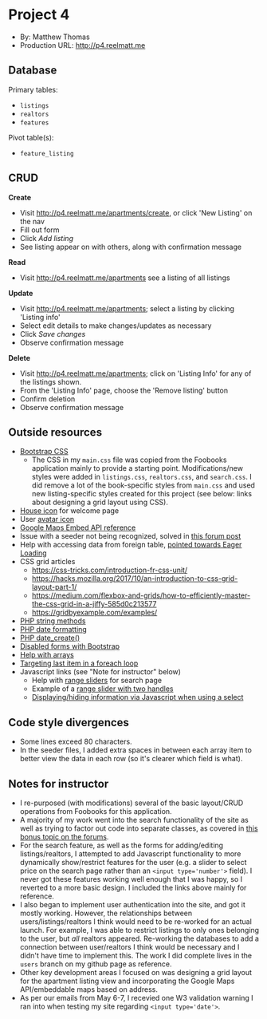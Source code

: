 # Project 4
+ By: Matthew Thomas
+ Production URL: <http://p4.reelmatt.me>

## Database

Primary tables:
  + `listings`
  + `realtors`
  + `features`
  
Pivot table(s):
  + `feature_listing`


## CRUD

__Create__
  + Visit <http://p4.reelmatt.me/apartments/create>, or click 'New Listing' on the nav
  + Fill out form
  + Click *Add listing*
  + See listing appear on with others, along with confirmation message
  
__Read__
  + Visit <http://p4.reelmatt.me/apartments> see a listing of all listings
  
__Update__
  + Visit <http://p4.reelmatt.me/apartments>; select a listing by clicking 'Listing info'
  + Select edit details to make changes/updates as necessary
  + Click *Save changes*
  + Observe confirmation message
  
__Delete__
  + Visit <http://p4.reelmatt.me/apartments>; click on 'Listing Info' for any of the
    listings shown.
  + From the 'Listing Info' page, choose the 'Remove listing' button
  + Confirm deletion
  + Observe confirmation message

## Outside resources
  + [Bootstrap CSS](http://getbootstrap.com)
    + The CSS in my `main.css` file was copied from the Foobooks application mainly to provide a starting
    point. Modifications/new styles were added in `listings.css`, `realtors.css`, and `search.css`. I did
    remove a lot of the book-specific styles from `main.css` and used new listing-specific styles
    created for this project (see below: links about designing a grid layout using CSS).
  + [House icon](http://www.iconarchive.com/show/small-n-flat-icons-by-paomedia/house-icon.html) for welcome page
  + User [avatar icon](https://pixabay.com/en/blank-profile-picture-mystery-man-973460/)
  + [Google Maps Embed API reference](https://developers.google.com/maps/documentation/embed/guide#forming_the_url)
  + Issue with a seeder not being recognized, solved in [this forum post](https://stackoverflow.com/questions/26143315/laravel-5-artisan-seed-reflectionexception-class-songstableseeder-does-not-e)
  + Help with accessing data from foreign table, [pointed towards Eager Loading](https://laracasts.com/discuss/channels/laravel/how-to-obtain-data-from-another-table-using-foreign-key-in-view?page=1)
  + CSS grid articles
    + <https://css-tricks.com/introduction-fr-css-unit/>
    + <https://hacks.mozilla.org/2017/10/an-introduction-to-css-grid-layout-part-1/>
    + <https://medium.com/flexbox-and-grids/how-to-efficiently-master-the-css-grid-in-a-jiffy-585d0c213577>
    + <https://gridbyexample.com/examples/>
  + [PHP string methods](https://www.w3schools.com/php/php_ref_string.asp)
  + [PHP date formatting](https://secure.php.net/manual/en/function.date.php)
  + [PHP date_create()](https://www.w3schools.com/php/func_date_date_format.asp)
  + [Disabled forms with Bootstrap](https://getbootstrap.com/docs/4.0/components/forms/#disabled-forms)
  + [Help with arrays](http://php.net/manual/en/function.array-push.php)
  + [Targeting last item in a foreach loop](https://dev-notes.eu/2016/09/target-the-last-item-in-a-php-foreach-loop/)
  + Javascript links (see "Note for instructor" below)
    + Help with [range sliders](https://www.w3schools.com/howto/howto_js_rangeslider.asp) for search page
    + Example of a [range slider with two handles](https://www.w3schools.com/jquerymobile/tryit.asp?filename=tryjqmob_forms_slider_range)
    + [Displaying/hiding information via Javascript when using a select](https://stackoverflow.com/questions/13925845/javascript-show-hide-based-on-dropdown)
  
## Code style divergences
  + Some lines exceed 80 characters.
  + In the seeder files, I added extra spaces in between each array item to better view the data in each
  row (so it's clearer which field is what).

## Notes for instructor
  + I re-purposed (with modifications) several of the basic layout/CRUD operations from Foobooks
    for this application.
  + A majority of my work went into the search functionality of the site as well as trying to factor out
    code into separate classes, as covered in [this bonus topic on the forums](https://github.com/susanBuck/dwa15-spring2018/issues/68).
  + For the search feature, as well as the forms for adding/editing listings/realtors, I attempted to add Javascript
    functionality to more dynamically show/restrict features for the user (e.g. a slider to select price on the search page
    rather than an `<input type='number'>` field). I never got these features working well enough that I was happy, so I reverted
    to a more basic design. I included the links above mainly for reference.
  + I also began to implement user authentication into the site, and got it mostly working. However, the relationships between
    users/listings/realtors I think would need to be re-worked for an actual launch. For example, I was able to restrict listings
    to only ones belonging to the user, but *all* realtors appeared. Re-working the databases to add a connection between user/realtors
    I think would be necessary and I didn't have time to implement this. The work I did complete lives in the `users` branch on my
    github page as reference.
  + Other key development areas I focused on was designing a grid layout for the apartment listing view and
    incorporating the Google Maps API/embeddable maps based on address.
  + As per our emails from May 6-7, I recevied one W3 validation warning I ran into when testing my site regarding `<input type='date'>`.
